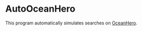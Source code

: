 # AutoOceanHero
This program automatically simulates searches on [OceanHero](https://oceanhero.today).
